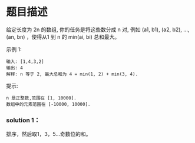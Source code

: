 # 题目描述
给定长度为 2n 的数组, 你的任务是将这些数分成 n 对, 例如 (a1, b1), (a2, b2), ..., (an, bn) ，使得从1 到 n 的 min(ai, bi) 总和最大。

示例 1:

    输入: [1,4,3,2]
    输出: 4
    解释: n 等于 2, 最大总和为 4 = min(1, 2) + min(3, 4).
提示:

    n 是正整数,范围在 [1, 10000].
    数组中的元素范围在 [-10000, 10000].
    
### solution 1：
排序，然后取1，3，5...奇数位的和。